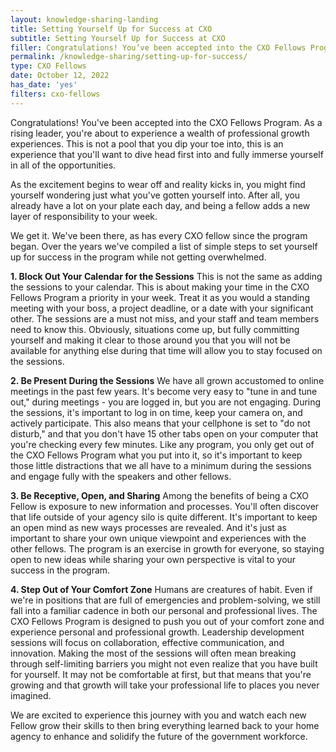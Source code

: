 ```yaml
---
layout: knowledge-sharing-landing
title: Setting Yourself Up for Success at CXO
subtitle: Setting Yourself Up for Success at CXO
filler: Congratulations! You’ve been accepted into the CXO Fellows Program. As a rising leader, you’re about to experience a wealth of professional growth experiences.
permalink: /knowledge-sharing/setting-up-for-success/
type: CXO Fellows
date: October 12, 2022
has_date: 'yes'
filters: cxo-fellows
---
```


Congratulations! You've been accepted into the CXO Fellows Program. As a rising leader, you're about to experience a wealth of professional growth experiences. This is not a pool that you dip your toe into, this is an experience that you'll want to dive head first into and fully immerse yourself in all of the opportunities.

As the excitement begins to wear off and reality kicks in, you might find yourself wondering just what you've gotten yourself into. After all, you already have a lot on your plate each day, and being a fellow adds a new layer of responsibility to your week.

We get it. We've been there, as has every CXO fellow since the program began. Over the years we've compiled a list of simple steps to set yourself up for success in the program while not getting overwhelmed.

**1. Block Out Your Calendar for the Sessions** This is not the same as adding the sessions to your calendar. This is about making your time in the CXO Fellows Program a priority in your week. Treat it as you would a standing meeting with your boss, a project deadline, or a date with your significant other. The sessions are a must not miss, and your staff and team members need to know this. Obviously, situations come up, but fully committing yourself and making it clear to those around you that you will not be available for anything else during that time will allow you to stay focused on the sessions.

**2. Be Present During the Sessions** We have all grown accustomed to online meetings in the past few years. It's become very easy to "tune in and tune out," during meetings - you are logged in, but you are not engaging. During the sessions, it's important to log in on time, keep your camera on, and actively participate. This also means that your cellphone is set to "do not disturb," and that you don't have 15 other tabs open on your computer that you're checking every few minutes. Like any program, you only get out of the CXO Fellows Program what you put into it, so it's important to keep those little distractions that we all have to a minimum during the sessions and engage fully with the speakers and other fellows.

**3. Be Receptive, Open, and Sharing** Among the benefits of being a CXO Fellow is exposure to new information and processes. You'll often discover that life outside of your agency silo is quite different. It's important to keep an open mind as new ways processes are revealed. And it's just as important to share your own unique viewpoint and experiences with the other fellows. The program is an exercise in growth for everyone, so staying open to new ideas while sharing your own perspective is vital to your success in the program.

**4. Step Out of Your Comfort Zone** Humans are creatures of habit. Even if we're in positions that are full of emergencies and problem-solving, we still fall into a familiar cadence in both our personal and professional lives. The CXO Fellows Program is designed to push you out of your comfort zone and experience personal and professional growth. Leadership development sessions will focus on collaboration, effective communication, and innovation. Making the most of the sessions will often mean breaking through self-limiting barriers you might not even realize that you have built for yourself. It may not be comfortable at first, but that means that you're growing and that growth will take your professional life to places you never imagined.

We are excited to experience this journey with you and watch each new Fellow grow their skills to then bring everything learned back to your home agency to enhance and solidify the future of the government workforce.